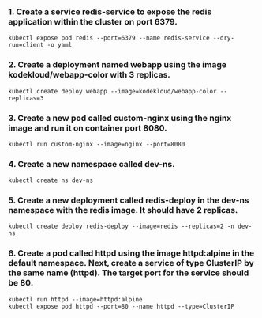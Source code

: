 ### 1. Create a service redis-service to expose the redis application within the cluster on port 6379.

``` kubectl expose pod redis --port=6379 --name redis-service --dry-run=client -o yaml ```

### 2. Create a deployment named webapp using the image kodekloud/webapp-color with 3 replicas.

``` kubectl create deploy webapp --image=kodekloud/webapp-color --replicas=3 ```

### 3. Create a new pod called custom-nginx using the nginx image and run it on container port 8080.

``` kubectl run custom-nginx --image=nginx --port=8080 ```

### 4. Create a new namespace called dev-ns.

``` kubectl create ns dev-ns ```

### 5. Create a new deployment called redis-deploy in the dev-ns namespace with the redis image. It should have 2 replicas.

``` kubectl create deploy redis-deploy --image=redis --replicas=2 -n dev-ns ```

### 6. Create a pod called httpd using the image httpd:alpine in the default namespace. Next, create a service of type ClusterIP by the same name (httpd). The target port for the service should be 80.

``` 
kubectl run httpd --image=httpd:alpine 
kubectl expose pod httpd --port=80 --name httpd --type=ClusterIP
```
